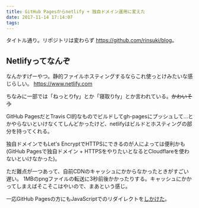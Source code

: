 ```yaml
---
title: GitHub Pagesからnetlify + 独自ドメイン運用に変えた
date: 2017-11-14 17:14:07
tags:
---
```


タイトル通り。リポジトリは変わらず <https://github.com/rinsuki/blog>。

## Netlifyってなんぞ

なんかすげーやつ。静的ファイルホスティングするならこれ使っとけみたいな感じらしい。
<https://www.netlify.com>

ちなみに一部では「ねっとりfy」とか「寝取りfy」とか言われている。~~かわいそう~~

GitHub PagesだとTravis CI的なものでビルドしてgh-pagesにプッシュして...とかやらないといけなくてしんどかったけど、netlifyはビルドとホスティングの部分を持ってくれる。

独自ドメインでもLet's EncryptでHTTPSにできるのが人によっては便利かも(GitHub Pagesで独自ドメイン + HTTPSをやりたいとなるとCloudflareを使わないといけなかった)。

ただ難点が一つあって、自前CDNのキャッシュにかからなかったときがすごい遅い。
1MBのpngファイルの転送に3秒前後かかったりする。キャッシュにかかってしまえばそこそこはやいので、まあという感じ。


一応GitHub Pagesの方にもJavaScriptでのリダイレクトを[しかけた](https://github.com/rinsuki/blog/blob/master/docs/404.html)。